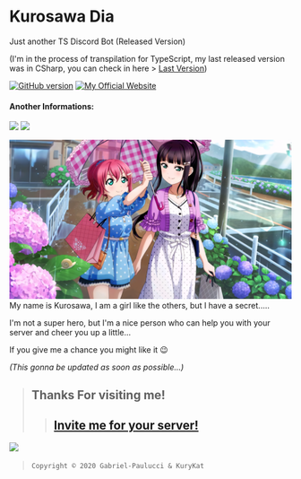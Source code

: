 # Kurosawa Dia
Just another TS Discord Bot (Released Version)

(I'm in the process of transpilation for TypeScript, my last released version was in CSharp, you can check in here > [Last Version](https://github.com/Gabriel-Paulucci/KurosawaDia/tree/VersãoPublicada))


[![GitHub version](https://img.shields.io/github/package-json/v/Gabriel-Paulucci/KurosawaDia?style=flat-square&labelColor=purple)](#invite-me-for-your-server) [![My Official Website](https://img.shields.io/badge/-My%20Website!-purple?style=flat-square&labelColor=purple&logo=google&logoColor=white)](https://kurosawa.zuraaa.com/)

#### Another Informations:
[![](https://zuraaa.com/api/bots/389917977862078484/shield?type=tinyOwnerBot)](https://zuraaa.com/bots/389917977862078484/)
[![](https://zuraaa.com/api/bots/389917977862078484/shield)](https://zuraaa.com/bots/389917977862078484/votar)

![KudKudImage](other/images/Dia_chan.png)
My name is Kurosawa, I am a girl like the others, but I have a secret.....

I'm not a super hero, but I'm a nice person who can help you with your server and cheer you up a little...

If you give me a chance you might like it 😉

*(This gonna be updated as soon as possible...)*

> ## Thanks For visiting me!
>> ## [Invite me for your server!](https://zuraaa.com/bots/389917977862078484/add) 
![]("other/gifs/dia_chan_yay.gif")

>     Copyright © 2020 Gabriel-Paulucci & KuryKat
